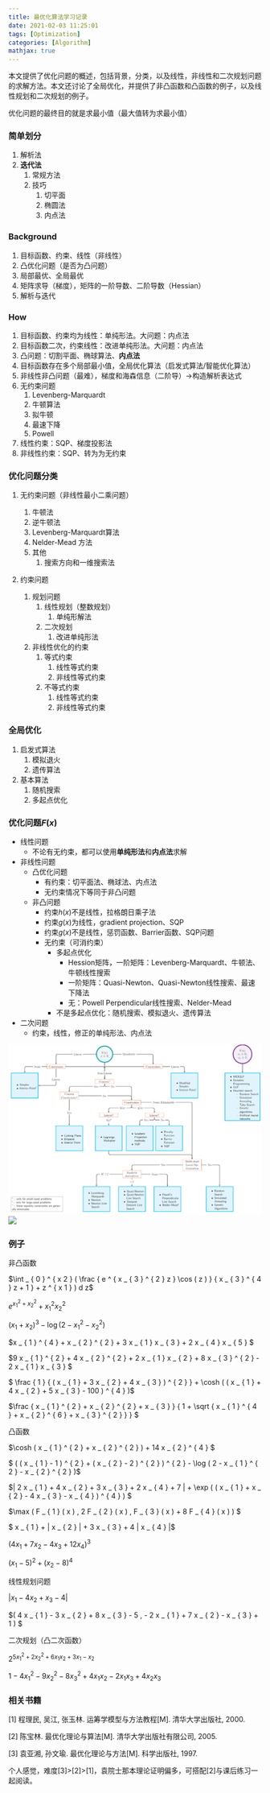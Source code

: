 ```yaml
---
title: 最优化算法学习记录
date: 2021-02-03 11:25:01
tags: [Optimization]
categories: [Algorithm]
mathjax: true
---
```

本文提供了优化问题的概述，包括背景，分类，以及线性，非线性和二次规划问题的求解方法。本文还讨论了全局优化，并提供了非凸函数和凸函数的例子，以及线性规划和二次规划的例子。

<!-- more -->

优化问题的最终目的就是求最小值（最大值转为求最小值）

### 简单划分

1. 解析法
2. **迭代法**
   1. 常规方法
   2. 技巧
      1. 切平面
      2. 椭圆法
      3. 内点法

### Background

1. 目标函数、约束、线性（非线性）
2. 凸优化问题（是否为凸问题）
3. 局部最优、全局最优
4. 矩阵求导（梯度），矩阵的一阶导数、二阶导数（Hessian）
5. 解析与迭代

### How

1. 目标函数、约束均为线性：单纯形法。大问题：内点法
2. 目标函数二次，约束线性：改进单纯形法。大问题：内点法
3. 凸问题：切割平面、椭球算法、**内点法**
4. 目标函数存在多个局部最小值，全局优化算法（启发式算法/智能优化算法）
5. 非线性非凸问题（最难），梯度和海森信息（二阶导）->构造解析表达式
6. 无约束问题
   1. Levenberg-Marquardt
   2. 牛顿算法
   3. 拟牛顿
   4. 最速下降
   5. Powell
7. 线性约束：SQP、梯度投影法
8. 非线性约束：SQP、转为为无约束

### 优化问题分类

1. 无约束问题（非线性最小二乘问题）

   1. 牛顿法
   2. 逆牛顿法
   3. Levenberg-Marquardt算法
   4. Nelder-Mead 方法
   5. 其他
      1. 搜索方向和一维搜索法
2. 约束问题

   1. 规划问题
      1. 线性规划（整数规划）
         1. 单纯形解法
      2. 二次规划
         1. 改进单纯形法
   2. 非线性优化的约束
      1. 等式约束
         1. 线性等式约束
         2. 非线性等式约束
      2. 不等式约束
         1. 线性等式约束
         2. 非线性等式约束

### 全局优化

1. 启发式算法
   1. 模拟退火
   2. 遗传算法
2. 基本算法
   1. 随机搜索
   2. 多起点优化

### 优化问题$F(x)$

- 线性问题
  - 不论有无约束，都可以使用**单纯形法**和**内点法**求解
- 非线性问题
  - 凸优化问题
    - 有约束：切平面法、椭球法、内点法
    - 无约束情况下等同于非凸问题
  - 非凸问题
    - 约束$h(x)$不是线性，拉格朗日乘子法
    - 约束$g(x)$为线性，gradient projection、SQP
    - 约束$g(x)$不是线性，惩罚函数、Barrier函数、SQP问题
    - 无约束（可消约束）
      - 多起点优化
        - Hession矩阵，一阶矩阵：Levenberg-Marquardt、牛顿法、牛顿线性搜索
        - 一阶矩阵：Quasi-Newton、Quasi-Newton线性搜索、最速下降法
        - 无：Powell Perpendicular线性搜索、Nelder-Mead
      - 不是多起点优化：随机搜索、模拟退火、遗传算法
- 二次问题
  - 约束，线性，修正的单纯形法、内点法

![](https://raw.githubusercontent.com/wnma3mz/blog_posts/master/imgs/optimization/%E4%BC%98%E5%8C%96%E7%AE%97%E6%B3%95%E7%9A%84%E9%80%89%E6%8B%A9.png)
![](https://raw.githubusercontent.com/wnma3mz/blog_posts/master/imgs/optimization/%E7%BB%83%E4%B9%A0%E9%A2%98/%E6%9C%80%E4%BC%98%E5%8C%96%E7%AE%97%E6%B3%95%E5%81%9C%E6%AD%A2%E5%87%86%E5%88%99.png)

### 例子

非凸函数

$\int _ { 0 } ^ { x 2 } ( \frac { e ^ { x _ { 3 } ^ { 2 } z } \cos ( z ) } { x _ { 3 } ^ { 4 } z + 1 } + z ^ { x 1 } ) d z$

$e ^ { x _ { 1 } ^ { 2 } + x _ { 2 } ^ { 2 } } + x _ { 1 } ^ { 2 } x _ { 2 } ^ { 2 }$

$( x _ { 1 } + x _ { 2 } ) ^ { 3 } - \log ( 2 - x _ { 1 } ^ { 2 } - x _ { 2 } ^ { 2 } )$

$x _ { 1 } ^ { 4 } + x _ { 2 } ^ { 2 } + 3 x _ { 1 } x _ { 3 } + 2 x _ { 4 } x _ { 5 } $

$9 x _ { 1 } ^ { 2 } + 4 x _ { 2 } ^ { 2 } + 2 x _ { 1 } x _ { 2 } + 8 x _ { 3 } ^ { 2 } - 2 x _ { 1 } x _ { 3 } $

$ \frac { 1 } { ( x _ { 1 } + 3 x _ { 2 } + 4 x _ { 3 } ) ^ { 2 } } + \cosh ( ( x _ { 1 } + 4 x _ { 2 } + 5 x _ { 3 } - 100 ) ^ { 4 } )$

$\frac { x _ { 1 } ^ { 2 } + x _ { 2 } ^ { 2 } + x _ { 3 } } { 1 + \sqrt { x _ { 1 } ^ { 4 } + x _ { 2 } ^ { 6 } + x _ { 3 } ^ { 2 } } } $

凸函数

$\cosh ( x _ { 1 } ^ { 2 } + x _ { 2 } ^ { 2 } ) + 14 x _ { 2 } ^ { 4 } $

$ ( ( x _ { 1 } - 1 ) ^ { 2 } + ( x _ { 2 } - 2 ) ^ { 2 } ) ^ { 2 } - \log ( 2 - x _ { 1 } ^ { 2 } - x _ { 2 } ^ { 2 } )$

$| 2 x _ { 1 } + 4 x _ { 2 } + 3 x _ { 3 } + 2 x _ { 4 } + 7 | + \exp ( ( x _ { 1 } + x _ { 2 } - 4 x _ { 3 } - x _ { 4 } ) ^ { 4 } ) $

$\max ( F _ { 1 } ( x ) , 2 F _ { 2 } ( x ) , F _ { 3 } ( x ) + 8 F _ { 4 } ( x ) ) $

$ x _ { 1 } + | x _ { 2 } | + 3 x _ { 3 } + 4 | x _ { 4 } |$

$( 4 x _ { 1 } + 7 x _ { 2 } - 4 x _ { 3 } + 12 x _ { 4 } ) ^ { 3 }$

$( x _ { 1 } - 5 ) ^ { 2 } + ( x _ { 2 } - 8 ) ^ { 4 }$

线性规划问题

$| x _ { 1 } - 4 x _ { 2 } + x _ { 3 } - 4 |$

$( 4 x _ { 1 } - 3 x _ { 2 } + 8 x _ { 3 } - 5 , - 2 x _ { 1 } + 7 x _ { 2 } - x _ { 3 } + 1 ) $

二次规划（凸二次函数）

$2 ^ { 5 x _ { 1 } ^ { 2 } + 2 x _ { 2 } ^ { 2 } + 6 x _ { 1 } x _ { 2 } + 3 x _ { 1 } - x _ { 2 } }$

$1 - 4 x _ { 1 } ^ { 2 } - 9 x _ { 2 } ^ { 2 } - 8 x _ { 3 } ^ { 2 } + 4 x _ { 1 } x _ { 2 } - 2 x _ { 1 } x _ { 3 } + 4 x _ { 2 } x _ { 3 }$

### 相关书籍

[1] 程理民, 吴江, 张玉林. 运筹学模型与方法教程[M]. 清华大学出版社, 2000.

[2] 陈宝林. 最优化理论与算法[M]. 清华大学出版社有限公司, 2005.

[3] 袁亚湘, 孙文瑜. 最优化理论与方法[M]. 科学出版社, 1997.

个人感觉，难度[3]>[2]>[1]，袁院士那本理论证明偏多，可搭配[2]与课后练习一起阅读。
